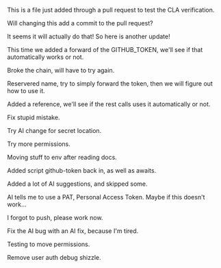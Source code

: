 This is a file just added through a pull request to test the CLA verification.

Will changing this add a commit to the pull request?

It seems it will actually do that! So here is another update!

This time we added a forward of the GITHUB_TOKEN, we'll see if that automatically works or not.

Broke the chain, will have to try again.

Reservered name, try to simply forward the token, then we will figure out how to use it.

Added a reference, we'll see if the rest calls uses it automatically or not.

Fix stupid mistake.

Try AI change for secret location.

Try more permissions.

Moving stuff to env after reading docs.

Added script github-token back in, as well as awaits.

Added a lot of AI suggestions, and skipped some.

AI tells me to use a PAT, Personal Access Token. Maybe if this doesn't work...

I forgot to push, please work now.

Fix the AI bug with an AI fix, because I'm tired.

Testing to move permissions.

Remove user auth debug shizzle.
